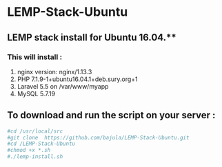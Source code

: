 # LEMP-Stack-Ubuntu
## LEMP stack install for Ubuntu 16.04.**

### This will install :
1. nginx version: nginx/1.13.3
2. PHP 7.1.9-1+ubuntu16.04.1+deb.sury.org+1
3. Laravel 5.5 on /var/www/myapp
4. MySQL 5.7.19


## To download and run the script on your server :
```bash
#cd /usr/local/src
#git clone  https://github.com/bajula/LEMP-Stack-Ubuntu.git
#cd /LEMP-Stack-Ubuntu
#chmod +x *.sh
#./lemp-install.sh
```
